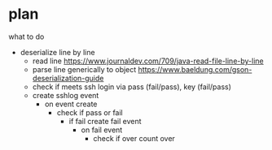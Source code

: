 # plan
what to do
-  deserialize line by line 
    - read line https://www.journaldev.com/709/java-read-file-line-by-line 
    - parse line generically to object https://www.baeldung.com/gson-deserialization-guide
    - check if meets ssh login via pass (fail/pass), key (fail/pass)
    - create sshlog event
        - on event create
            - check if pass or fail
                - if fail create fail event
                    - on fail event
                        - check if over count over 